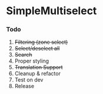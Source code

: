 # SimpleMultiselect

### Todo
1. ~~Filtering (zone select)~~
2. ~~Select/deselect all~~
3. ~~Search~~
4. Proper styling
5. ~~Translation Support~~
6. Cleanup & refactor
7. Test on dev
8. Release